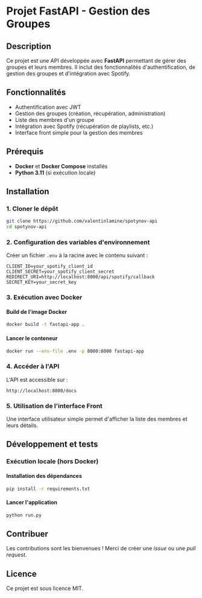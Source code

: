 # Projet FastAPI - Gestion des Groupes

## Description
Ce projet est une API développée avec **FastAPI** permettant de gérer des groupes et leurs membres. Il inclut des fonctionnalités d'authentification, de gestion des groupes et d'intégration avec Spotify.

## Fonctionnalités
- Authentification avec JWT
- Gestion des groupes (création, récupération, administration)
- Liste des membres d'un groupe
- Intégration avec Spotify (récupération de playlists, etc.)
- Interface front simple pour la gestion des membres

## Prérequis
- **Docker** et **Docker Compose** installés
- **Python 3.11** (si exécution locale)

## Installation
### 1. Cloner le dépôt
```sh
git clone https://github.com/valentinlamine/spotynov-api
cd spotynov-api
```

### 2. Configuration des variables d'environnement
Créer un fichier `.env` à la racine avec le contenu suivant :
```env
CLIENT_ID=your_spotify_client_id
CLIENT_SECRET=your_spotify_client_secret
REDIRECT_URI=http://localhost:8000/api/spotify/callback
SECRET_KEY=your_secret_key
```

### 3. Exécution avec Docker
#### Build de l'image Docker
```sh
docker build -t fastapi-app .
```

#### Lancer le conteneur
```sh
docker run --env-file .env -p 8000:8000 fastapi-app
```

### 4. Accéder à l'API
L'API est accessible sur :
```
http://localhost:8000/docs
```

### 5. Utilisation de l'interface Front
Une interface utilisateur simple permet d'afficher la liste des membres et leurs détails.

## Développement et tests
### Exécution locale (hors Docker)
#### Installation des dépendances
```sh
pip install -r requirements.txt
```

#### Lancer l'application
```sh
python run.py
```

## Contribuer
Les contributions sont les bienvenues ! Merci de créer une *issue* ou une *pull request*.

## Licence
Ce projet est sous licence MIT.

